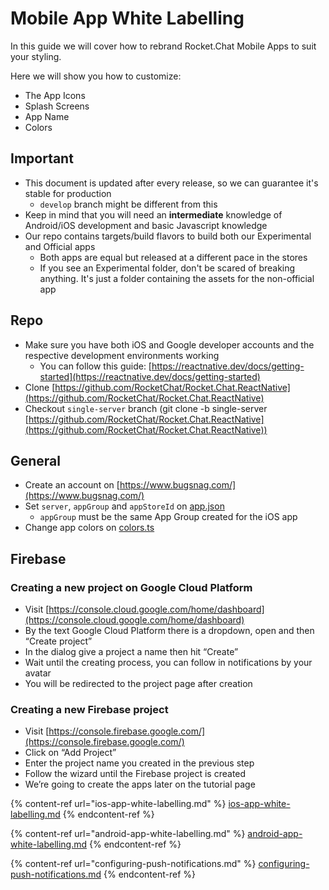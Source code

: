 # Mobile App White Labelling

In this guide we will cover how to rebrand Rocket.Chat Mobile Apps to suit your styling.

Here we will show you how to customize:

* The App Icons
* Splash Screens
* App Name
* Colors

## Important

* This document is updated after every release, so we can guarantee it's stable for production
  * `develop` branch might be different from this
* Keep in mind that you will need an **intermediate** knowledge of Android/iOS development and basic Javascript knowledge
* Our repo contains targets/build flavors to build both our Experimental and Official apps
  * Both apps are equal but released at a different pace in the stores
  * If you see an Experimental folder, don't be scared of breaking anything. It's just a folder containing the assets for the non-official app

## Repo

* Make sure you have both iOS and Google developer accounts and the respective development environments working
  * You can follow this guide: [https://reactnative.dev/docs/getting-started](https://reactnative.dev/docs/getting-started)
* Clone [https://github.com/RocketChat/Rocket.Chat.ReactNative](https://github.com/RocketChat/Rocket.Chat.ReactNative)
* Checkout `single-server` branch (git clone -b single-server [https://github.com/RocketChat/Rocket.Chat.ReactNative](https://github.com/RocketChat/Rocket.Chat.ReactNative))

## General

* Create an account on [https://www.bugsnag.com/](https://www.bugsnag.com/)
* Set `server`, `appGroup` and `appStoreId` on [app.json](https://github.com/RocketChat/Rocket.Chat.ReactNative/blob/single-server/app.json#L5)
  * `appGroup` must be the same App Group created for the iOS app
* Change app colors on [colors.ts](https://github.com/RocketChat/Rocket.Chat.ReactNative/blob/single-server/app/constants/colors.ts)

## Firebase

### Creating a new project on Google Cloud Platform

* Visit [https://console.cloud.google.com/home/dashboard](https://console.cloud.google.com/home/dashboard)
* By the text Google Cloud Platform there is a dropdown, open and then “Create project”
* In the dialog give a project a name then hit “Create”
* Wait until the creating process, you can follow in notifications by your avatar
* You will be redirected to the project page after creation

### Creating a new Firebase project

* Visit [https://console.firebase.google.com/](https://console.firebase.google.com/)
* Click on “Add Project”
* Enter the project name you created in the previous step
* Follow the wizard until the Firebase project is created
* We’re going to create the apps later on the tutorial page

{% content-ref url="ios-app-white-labelling.md" %}
[ios-app-white-labelling.md](ios-app-white-labelling.md)
{% endcontent-ref %}

{% content-ref url="android-app-white-labelling.md" %}
[android-app-white-labelling.md](android-app-white-labelling.md)
{% endcontent-ref %}

{% content-ref url="configuring-push-notifications.md" %}
[configuring-push-notifications.md](configuring-push-notifications.md)
{% endcontent-ref %}

###
